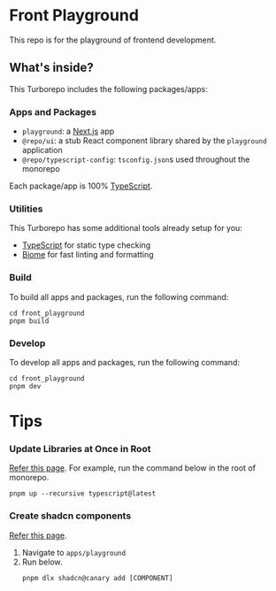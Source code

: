 # Front Playground

This repo is for the playground of frontend development.

## What's inside?

This Turborepo includes the following packages/apps:

### Apps and Packages

- `playground`: a [Next.js](https://nextjs.org/) app
- `@repo/ui`: a stub React component library shared by the `playground` application
- `@repo/typescript-config`: `tsconfig.json`s used throughout the monorepo

Each package/app is 100% [TypeScript](https://www.typescriptlang.org/).

### Utilities

This Turborepo has some additional tools already setup for you:

- [TypeScript](https://www.typescriptlang.org/) for static type checking
- [Biome](https://biomejs.dev/) for fast linting and formatting

### Build

To build all apps and packages, run the following command:

```
cd front_playground
pnpm build
```

### Develop

To develop all apps and packages, run the following command:

```
cd front_playground
pnpm dev
```

# Tips

### Update Libraries at Once in Root

[Refer this page](https://turborepo.com/docs/crafting-your-repository/managing-dependencies#install-dependencies-where-theyre-used). For example, run the command below in the root of monorepo.

```
pnpm up --recursive typescript@latest
```

### Create shadcn components

[Refer this page](https://turborepo.com/docs/guides/tools/shadcn-ui).

1. Navigate to `apps/playground`
1. Run below.
   ```
   pnpm dlx shadcn@canary add [COMPONENT]
   ```
